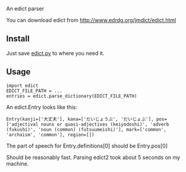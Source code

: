 An edict parser

You can download edict from http://www.edrdg.org/jmdict/edict.html

## Install

Just save [edict.py](/edict.py?raw=true) to where you need it.

## Usage

```
import edict
EDICT_FILE_PATH = ...
entries = edict.parse_dictionary(EDICT_FILE_PATH)
```

An edict.Entry looks like this:

```
Entry(kanji=['大丈夫'], kana=['だいじょうぶ', 'だいじょぶ'], pos=['adjectival nouns or quasi-adjectives (keiyodoshi)', 'adverb (fukushi)', 'noun (common) (futsuumeishi)'], mark=['common', 'archaism', 'common'], region=[])
```

The part of speech for Entry.definitions[0] should be Entry.pos[0]

Should be reasonably fast. Parsing edict2 took about 5 seconds on my machine.
